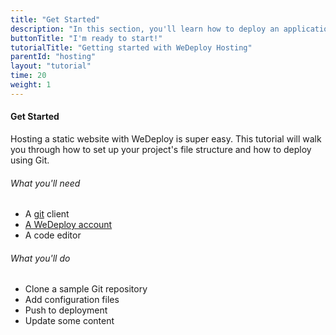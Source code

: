 ```yaml
---
title: "Get Started"
description: "In this section, you'll learn how to deploy an application using WeDeploy Hosting."
buttonTitle: "I'm ready to start!"
tutorialTitle: "Getting started with WeDeploy Hosting"
parentId: "hosting"
layout: "tutorial"
time: 20
weight: 1
---
```


#### Get Started

Hosting a static website with WeDeploy is super easy. This tutorial will walk you through how to set up your project's file structure and how to deploy using Git.

###### What you'll need

<ul class="checklist">
	<li>A <a href="https://git-scm.com/downloads" target="_blank">git</a> client</li>
	<li><a href="http://dashboard.wedeploy.com/signup" target="_blank">A WeDeploy account</a></li>
	<li>A code editor</li>
</ul>

###### What you'll do

<ul class="checklist">
	<li>Clone a sample Git repository</li>
	<li>Add configuration files</li>
	<li>Push to deployment</li>
	<li>Update some content</li>
</ul>

